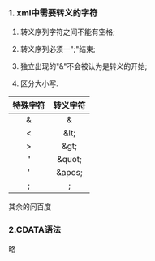 ### 1. xml中需要转义的字符

1. 转义序列字符之间不能有空格;

2. 转义序列必须一";"结束;

3. 独立出现的"&"不会被认为是转义的开始;

4. 区分大小写.

|特殊字符|转义字符|
|:----:|:----:|
|&|&|
|<|&lt&#59;|
|>|	&gt&#59;|
|"|&quot&#59;|
|'|	&apos&#59;|
|;|&#59;|

其余的问百度

### 2.CDATA语法
略
